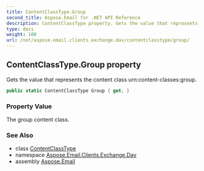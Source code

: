 ```yaml
---
title: ContentClassType.Group
second_title: Aspose.Email for .NET API Reference
description: ContentClassType property. Gets the value that represents the content class urncontentclassesgroup
type: docs
weight: 100
url: /net/aspose.email.clients.exchange.dav/contentclasstype/group/
---
```

## ContentClassType.Group property

Gets the value that represents the content class urn:content-classes:group.

```csharp
public static ContentClassType Group { get; }
```

### Property Value

The group content class.

### See Also

* class [ContentClassType](../)
* namespace [Aspose.Email.Clients.Exchange.Dav](../../contentclasstype/)
* assembly [Aspose.Email](../../../)


